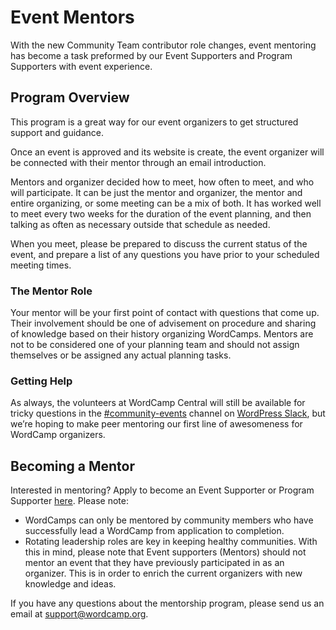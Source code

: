 # Event Mentors

With the new Community Team contributor role changes, event mentoring has become a task preformed by our Event Supporters and Program Supporters with event experience.

## Program Overview

This program is a great way for our event organizers to get structured support and guidance.

Once an event is approved and its website is create, the event organizer will be connected with their mentor through an email introduction.

Mentors and organizer decided how to meet, how often to meet, and who will participate. It can be just the mentor and organizer, the mentor and entire organizing, or some meeting can be a mix of both. It has worked well to meet every two weeks for the duration of the event planning, and then talking as often as necessary outside that schedule as needed.

When you meet, please be prepared to discuss the current status of the event, and prepare a list of any questions you have prior to your scheduled meeting times.

### The Mentor Role

Your mentor will be your first point of contact with questions that come up. Their involvement should be one of advisement on procedure and sharing of knowledge based on their history organizing WordCamps. Mentors are not to be considered one of your planning team and should not assign themselves or be assigned any actual planning tasks.

### Getting Help

As always, the volunteers at WordCamp Central will still be available for tricky questions in the [#community-events](http://wordpress.slack.com/messages/community-events/) channel on [WordPress Slack](https://make.wordpress.org/chat/), but we’re hoping to make peer mentoring our first line of awesomeness for WordCamp organizers.

## Becoming a Mentor

Interested in mentoring? Apply to become an Event Supporter or Program Supporter [here](https://make.wordpress.org/community/handbook/community-deputy/the-deputy-program/join-the-deputy-program/). Please note:

*   WordCamps can only be mentored by community members who have successfully lead a WordCamp from application to completion.
*   Rotating leadership roles are key in keeping healthy communities. With this in mind, please note that Event supporters (Mentors) should not mentor an event that they have previously participated in as an organizer. This is in order to enrich the current organizers with new knowledge and ideas.

If you have any questions about the mentorship program, please send us an email at [support@wordcamp.org](mailto:support@wordcamp.org).

<!--
*   [To-do](# "To-do")
-->
